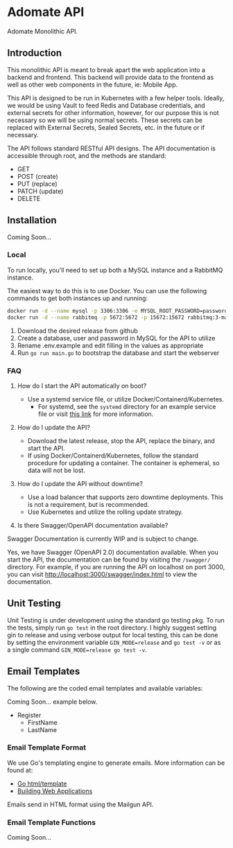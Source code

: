 # Adomate API

Adomate Monolithic API.

## Introduction

This monolithic API is meant to break apart the web application into a backend and frontend.  This backend will provide data to the frontend as well as other web components in the future, ie: Mobile App.

This API is designed to be run in Kubernetes with a few helper tools. Ideally, we would be using Vault to feed Redis and Database credentials, and external secrets for other information, however, for our purpose this is not necessary so we will be using normal secrets. These secrets can be replaced with External Secrets, Sealed Secrets, etc. in the future or if necessary.

The API follows standard RESTful API designs. The API documentation is accessible through root, and the methods are standard:

- GET
- POST (create)
- PUT (replace)
- PATCH (update)
- DELETE

## Installation

Coming Soon...

### Local

To run locally, you'll need to set up both a MySQL instance and a RabbitMQ instance.

The easiest way to do this is to use Docker.  You can use the following commands to get both instances up and running:

```bash
docker run -d --name mysql -p 3306:3306 -e MYSQL_ROOT_PASSWORD=password mysql:8.0
docker run -d --name rabbitmq -p 5672:5672 -p 15672:15672 rabbitmq:3-management
```

1. Download the desired release from github
2. Create a database, user and password in MySQL for the API to utilize
3. Rename .env.example and edit filling in the values as appropriate
4. Run `go run main.go` to bootstrap the database and start the webserver


### FAQ

1. How do I start the API automatically on boot?

    - Use a systemd service file, or utilize Docker/Containerd/Kubernetes.
        - For systemd, see the `systemd` directory for an example service file or visit [this link](https://www.digitalocean.com/community/tutorials/how-to-use-systemctl-to-manage-systemd-services-and-units) for more information.

2. How do I update the API?

    - Download the latest release, stop the API, replace the binary, and start the API.
    - If using Docker/Containerd/Kubernetes, follow the standard procedure for updating a container. The container is ephemeral, so data will not be lost.

3. How do I update the API without downtime?

    - Use a load balancer that supports zero downtime deployments.  This is not a requirement, but is recommended.
    - Use Kubernetes and utilize the rolling update strategy.

4. Is there Swagger/OpenAPI documentation available?

Swagger Documentation is currently WIP and is subject to change.

Yes, we have Swagger (OpenAPI 2.0) documentation available. When you start the API, the documentation can be found by visiting the `/swagger/` directory.  For example, if you are running the API on localhost on port 3000, you can visit <http://localhost:3000/swagger/index.html> to view the documentation.

## Unit Testing
Unit Testing is under development using the standard go testing pkg.  To run the tests, simply run `go test` in the root directory. I highly suggest setting gin to release and using verbose output for local testing, this can be done by setting the environment variable `GIN_MODE=release` and `go test -v` or as a single command `GIN_MODE=release go test -v`.

## Email Templates

The following are the coded email templates and available variables:

Coming Soon... example below.
- Register
    - FirstName
    - LastName

### Email Template Format

We use Go's templating engine to generate emails. More information can be found at:

- [Go html/template](https://pkg.go.dev/html/template)
- [Building Web Applications](https://astaxie.gitbooks.io/build-web-application-with-golang/content/en/07.4.html)

Emails send in HTML format using the Mailgun API.

### Email Template Functions

Coming Soon...
